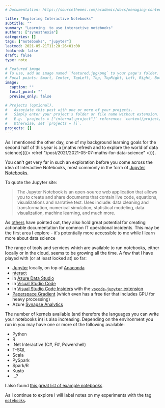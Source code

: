 ```yaml
---
# Documentation: https://sourcethemes.com/academic/docs/managing-content/

title: "Exploring Interactive Notebooks"
subtitle: ""
summary: "Learning  to use interactive notebooks"
authors: ["synesthesia"]
categories: []
tags: ["notebooks", "jupyter"]
lastmod: 2021-05-21T11:20:26+01:00
featured: false
draft: false
type: note

# Featured image
# To use, add an image named `featured.jpg/png` to your page's folder.
# Focal points: Smart, Center, TopLeft, Top, TopRight, Left, Right, BottomLeft, Bottom, BottomRight.
image:
  caption: ""
  focal_point: ""
  preview_only: false

# Projects (optional).
#   Associate this post with one or more of your projects.
#   Simply enter your project's folder or file name without extension.
#   E.g. `projects = ["internal-project"]` references `content/project/deep-learning/index.md`.
#   Otherwise, set `projects = []`.
projects: []
---
```

As I mentioned the other day, one of my background learning goals for the second half of this year is a [maths refresh and to explore the world of data science]({{< relref "/post/2021/2021-05-07-maths-for-data-science" >}}).

You can't get very far in such an exploration before you come across the  idea of Interactive Notebooks, most commonly in the  form of [Jupyter Notebooks](https://jupyter.org/).

To quote the Jupyter site:

>The Jupyter Notebook is an open-source web application that allows you to create and share documents that contain live code, equations, visualizations and narrative text. Uses include: data cleaning and transformation, numerical simulation, statistical modeling, data visualization, machine learning, and much more.

 As [others](https://www.youtube.com/watch?v=W-F0gO7dVOE) have pointed out, they also hold great potential for creating actionable documentation for common IT operational incidents. This may be the first area I explore - it's potentially more accessible to me while I learn more about data science

 The range of tools and services which are available to run notebooks, either locally or in the cloud, seems  to be growing  all the time. A few that I have played with (or at  least looked at) so far:

 - [Jupyter](https://jupyter.org/) locally, on top of [Anaconda](https://www.anaconda.com/products/individual)
 - [nteract](https://nteract.io/applications)
 - in [Azure Data Studio](https://docs.microsoft.com/en-us/sql/azure-data-studio/download-azure-data-studio?view=sql-server-ver15)
 - in [Visual Studio Code](https://code.visualstudio.com/docs/python/jupyter-support)
 - in [Visual Studio Code Insiders](https://code.visualstudio.com/insiders/) with the  [`vscode-jupyter` extension](https://github.com/microsoft/vscode-jupyter)
 - [Paperspace Gradient](https://gradient.paperspace.com/) (which even has a free tier that includes GPU for heavy processing)
 - Azure [Synapse Analytics](https://docs.microsoft.com/en-gb/azure/synapse-analytics/spark/apache-spark-development-using-notebooks?tabs=classical)

The number of kernels available (and therefore the languages you can write your notebooks in) is also increasing. Depending on the environment you run in you may have one  or more of the  following available:

- Python
- R
- .Net  Interactive (C#, F#, Powershell)
- T-SQL
- Scala
- PySpark
- Spark/R
- Kusto
- ...?

I also found [this great list of example notebooks](https://github.com/jupyter/jupyter/wiki/A-gallery-of-interesting-Jupyter-Notebooks).

As I continue to explore I will label notes on my experiments with the tag [`notebooks`](/tag/notebooks/).

